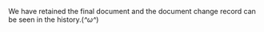 We have retained the final document and the document change record can be seen in the history.(*^ω^*)

